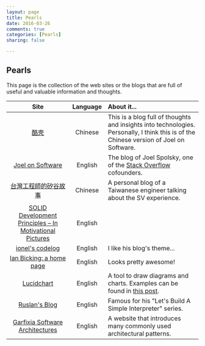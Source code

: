 ```yaml
---
layout: page
title: Pearls
date: 2016-03-26
comments: true
categories: [Pearls]
sharing: false

---
```


## Pearls

This page is the collection of the web sites or the blogs that are full of useful and valuable information and thoughts.

| Site | Language | About it... |
|:----:|:--------:|:-----------|
|[酷壳](http://coolshell.cn/)| Chinese | This is a blog full of thoughts and insights into technologies. Personally, I think this is of the Chinese version of Joel on Software. |
| [Joel on Software](http://www.joelonsoftware.com/) | English | The blog of Joel Spolsky, one of the [Stack Overflow](http://stackoverflow.com/) cofounders. |
|[台灣工程師的矽谷故事](http://winston-zh.attlin.com/)| Chinese | A personal blog of a Taiwanese engineer talking about the SV experience.|
|[SOLID Development Principles – In Motivational Pictures](https://lostechies.com/derickbailey/2009/02/11/solid-development-principles-in-motivational-pictures/)| English | |
|[ionel's codelog](https://blog.ionelmc.ro/)| English | I like his blog's theme... |
|[Ian Bicking: a home page](http://www.ianbicking.org/)| English | Looks pretty awesome! |
|[Lucidchart](https://www.lucidchart.com/)| English | A tool to draw diagrams and charts. Examples can be found in [this post](https://blog.ionelmc.ro/2015/02/09/understanding-python-metaclasses/). |
|[Ruslan's Blog](https://ruslanspivak.com/)| English | Famous for his "Let's Build A Simple Interpreter" series. |
|[Garfixia Software Architectures](http://www.dossier-andreas.net/software_architecture/)| English | A website that introduces many commonly used architectural patterns.|
